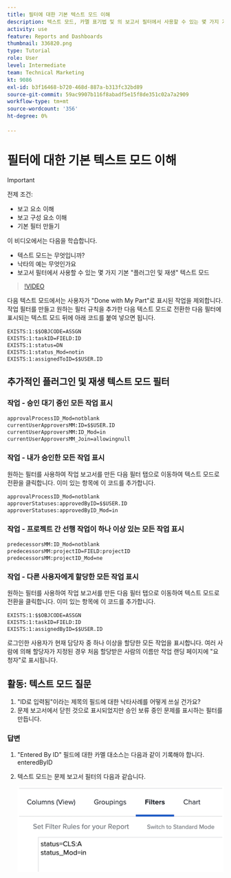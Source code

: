 ```yaml
---
title: 필터에 대한 기본 텍스트 모드 이해
description: 텍스트 모드, 카멜 표기법 및 의 보고서 필터에서 사용할 수 있는 몇 가지 기본 "플러그 앤 플레이" 텍스트 모드를 알아봅니다 [!DNL  Workfront].
activity: use
feature: Reports and Dashboards
thumbnail: 336820.png
type: Tutorial
role: User
level: Intermediate
team: Technical Marketing
kt: 9086
exl-id: b3f16468-b720-468d-887a-b313fc32bd89
source-git-commit: 59ac9907b116f8abadf5e15f8de351c02a7a2909
workflow-type: tm+mt
source-wordcount: '356'
ht-degree: 0%

---
```


# 필터에 대한 기본 텍스트 모드 이해

>[!IMPORTANT]
>
>전제 조건:
>
>* 보고 요소 이해
>* 보고 구성 요소 이해
>* 기본 필터 만들기


이 비디오에서는 다음을 학습합니다.

* 텍스트 모드는 무엇입니까?
* 낙타의 예는 무엇인가요
* 보고서 필터에서 사용할 수 있는 몇 가지 기본 &quot;플러그인 및 재생&quot; 텍스트 모드

>[!VIDEO](https://video.tv.adobe.com/v/336820/?quality=12)

다음 텍스트 모드에서는 사용자가 &quot;Done with My Part&quot;로 표시된 작업을 제외합니다. 작업 필터를 만들고 원하는 필터 규칙을 추가한 다음 텍스트 모드로 전환한 다음 필터에 표시되는 텍스트 모드 뒤에 아래 코드를 붙여 넣으면 됩니다.

```
EXISTS:1:$$OBJCODE=ASSGN  
EXISTS:1:taskID=FIELD:ID  
EXISTS:1:status=DN  
EXISTS:1:status_Mod=notin  
EXISTS:1:assignedToID=$$USER.ID 
```

## 추가적인 플러그인 및 재생 텍스트 모드 필터

### 작업 - 승인 대기 중인 모든 작업 표시

```
approvalProcessID_Mod=notblank
currentUserApproversMM:ID=$$USER.ID
currentUserApproversMM:ID_Mod=in
currentUserApproversMM_Join=allowingnull
```

### 작업 - 내가 승인한 모든 작업 표시

원하는 필터를 사용하여 작업 보고서를 만든 다음 필터 탭으로 이동하여 텍스트 모드로 전환을 클릭합니다. 이미 있는 항목에 이 코드를 추가합니다.

```
approvalProcessID_Mod=notblank
approverStatuses:approvedByID=$$USER.ID
approverStatuses:approvedByID_Mod=in
```

### 작업 - 프로젝트 간 선행 작업이 하나 이상 있는 모든 작업 표시

```
predecessorsMM:ID_Mod=notblank
predecessorsMM:projectID=FIELD:projectID
predecessorsMM:projectID_Mod=ne
```

### 작업 - 다른 사용자에게 할당한 모든 작업 표시

원하는 필터를 사용하여 작업 보고서를 만든 다음 필터 탭으로 이동하여 텍스트 모드로 전환을 클릭합니다. 이미 있는 항목에 이 코드를 추가합니다.

```
EXISTS:1:$$OBJCODE=ASSGN
EXISTS:1:taskID=FIELD:ID
EXISTS:1:assignedByID=$$USER.ID
```

로그인한 사용자가 현재 담당자 중 하나 이상을 할당한 모든 작업을 표시합니다. 여러 사람에 의해 할당자가 지정된 경우 처음 할당받은 사람의 이름만 작업 랜딩 페이지에 &quot;요청자&quot;로 표시됩니다.

## 활동: 텍스트 모드 질문

1. &quot;ID로 입력됨&quot;이라는 제목의 필드에 대한 낙타사례를 어떻게 쓰실 건가요?
1. 문제 보고서에서 닫힌 것으로 표시되었지만 승인 보류 중인 문제를 표시하는 필터를 만듭니다.

### 답변

1. &quot;Entered By ID&quot; 필드에 대한 카멜 대소스는 다음과 같이 기록해야 합니다. enteredByID
1. 텍스트 모드는 문제 보고서 필터의 다음과 같습니다.

   ![텍스트 모드에서 새 필터를 만드는 화면의 이미지입니다](assets/btm-answer.png)
